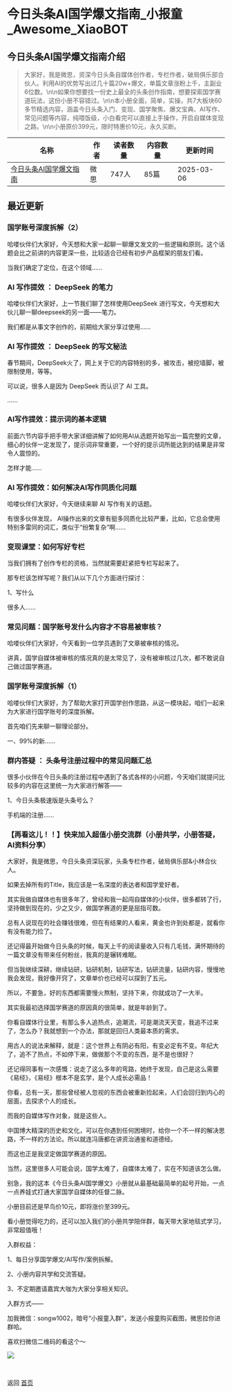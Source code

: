 # 今日头条AI国学爆文指南_小报童_Awesome_XiaoBOT

## 今日头条AI国学爆文指南介绍
> 大家好，我是微思，资深今日头条自媒体创作者，专栏作者，破局俱乐部合伙人。利用AI的优势写出过几十篇20w+爆文，单篇文章涨粉上千，主副业6位数。\n\n如果你想要找一份史上最全的头条创作指南，想要探索国学赛道玩法，这份小册不容错过。\n\n本小册全面，简单，实操，共7大板块60多节精选内容，涵盖今日头条入门、变现、国学聚焦、爆文宝典、AI写作、常见问题等内容，纯喂饭级，小白看完可以直接上手操作，开启自媒体变现之路。\n\n小册原价399元，限时特惠价10元，永久买断。  
  


|名称|作者|读者数量|内容数量|更新时间|
|---|---|---|---|---|
|[今日头条AI国学爆文指南](https://xiaobot.net/p/weisi?refer=0b133df9-27dc-423b-8101-639049001c13)|微思|747人|85篇|2025-03-06|

## 最近更新
### 国学账号深度拆解（2）

哈喽伙伴们大家好，今天想和大家一起聊一聊爆文发文的一些逻辑和原则。这个话题会比之前讲的内容更深一些，比较适合已经有初步产品框架的朋友们看。

当我们确定了定位，在这个领域......

### AI 写作提效 ： DeepSeek 的笔力

哈喽伙伴们大家好，上一节我们聊了怎样使用DeepSeek 进行写文，今天想和大伙儿聊一聊deepseek的另一面——笔力。

我们都是从事文字创作的，前期给大家分享过使用......

### AI 写作提效 ： DeepSeek 的写文秘法

春节期间，DeepSeek火了，网上关于它的内容特别的多，被攻击，被挖墙脚，被限制使用，等等。

可以说，很多人是因为 DeepSeek 而认识了 AI 工具。

......

### AI写作提效：提示词的基本逻辑

前面六节内容手把手带大家详细讲解了如何用AI从选题开始写出一篇完整的文章，细心的伙伴一定发现了，提示词非常重要，一个好的提示词所能达到的结果是非常令人震惊的。

怎样才能......

### AI 写作提效：如何解决AI写作同质化问题

哈喽伙伴们大家好，今天继续来聊 AI 写作有关的话题。

有很多伙伴发现， AI操作出来的文章有挺多同质化比较严重，比如，它总会使用特别多雷同的词汇，类似于“纷繁复杂”啊......

### 变现课堂：如何写好专栏

当我们拥有了创作专栏的资格，当然就需要赶紧把专栏写起来了。

那专栏该怎样写呢？我们从以下几个方面进行探讨：

1、写什么

很多人......

### 常见问题：国学账号发什么内容才不容易被审核？

哈喽伙伴们大家好，今天看到一位学员遇到了文章被审核的情况。

讲真，国学自媒体被审核的情况真的是太常见了，没有被审核过几次，都不敢说自己做过国学赛道。

### 国学账号深度拆解（1）

哈喽伙伴们大家好，为了帮助大家打开国学创作思路，从这一模块起，咱们一起来为大家进行国学账号的深度拆解。

首先咱们先来聊一聊理论部分。

一、99%的新......

### 群内答疑 ： 头条号注册过程中的常见问题汇总

很多小伙伴在今日头条的注册过程中遇到了各式各样的小问题，今天咱们就提问比较多的内容在这里统一为大家进行解答——

1、今日头条极速版是头条号么？

手机端的注册......

### 【再看这儿！！】快来加入超值小册交流群（小册共学，小册答疑，AI资料分享）

大家好，我是微思，今日头条资深玩家，头条专栏作者，破局俱乐部&小林合伙人。

如果去掉所有的Title，我应该是一名深度的表达者和国学爱好者。

其实我做自媒体也有很多年了，曾经和我一起闯自媒体的小伙伴，很多都转了行，坚持做到现在的，少之又少，做国学赛道的更是屈指可数。

总有人说现在的社会赚钱很难，但在有结果的人看来，黄金也许到处都是，就看你有没有能力捡了。

还记得最开始做今日头条的时候，每天上千的阅读量收入只有几毛钱，满怀期待的一篇文章没有带来任何粉丝，我真的是辗转难眠。

但当我继续深耕，继续钻研，钻研机制，钻研写法，钻研流量，钻研内容，慢慢地我会发现，我好像开窍了，文章单价也已经可以探到了五元。

所以，不要急，好的东西都需要慢火熬制，坚持下来，你就成功了一大半。

其实我最初选择国学赛道的原因真的很简单，就是年龄到了。

你看自媒体行业里，有那么多人追热点，追潮流，可是潮流天天变，我追不过来了，怎么办？我就想到一个办法，那就是回归人类最本质的需求。

用古人的说法来解释，就是：这个世界上有阴必有阳，有变必定有不变。年纪大了，追不了热点，不如停下来，做做那个不变的东西，是不是也很好？

还记得同事有一次感慨：说走了这么多年的弯路，她终于发现，自己是这么需要《易经》，《易经》根本不是玄学，是个人成长必需品！

你看，总有一天，那些曾经被人忽视的东西会被重新捡起来，人们会回归到内心的层面，去探求个人的成长。

而我的自媒体写作对象，就是这些人。

中国博大精深的历史和文化，可以在你遇到任何困境时，给你一个不一样的解决思路，不一样的方法论。所以就连冯唐都在讲资治通鉴和道德经。

而这也正是我坚定做国学赛道的原因。

当然，这里很多人可能会说，国学太难了，自媒体太难了，实在不知道该怎么做。

别急，我的这本《今日头条AI国学爆文》小册就从最基础最简单的起号开始，一点一点养娃式打通大家国学自媒体的任督二脉。

小册目前还是早鸟价10元，即将涨价至399元。

看小册觉得吃力的，还可以加入我们的小册共学陪伴群，每天带大家地毯式学习，非常超值哦！

入群权益：

1、每日分享国学爆文/AI写作/案例拆解。

2、小册内容共学和交流答疑。

3、不定期邀请嘉宾大咖为大家分享相关知识。

入群方式——

加我微信：songw1002，暗号“小报童入群”，发送小报童购买截图，微思拉你进群哈。

喜欢扫微信二维码的看这个～

![](https://static.xiaobot.net/file/2024-10-10/514677/a43348e739266140dc1978e48c7a84ab.png)


<a href="https://github.com/Reno9527/awesome-xiaobot" style="color: white; text-decoration: none;">awesome-xiaobot</a>

返回 [首页](../README.md)
